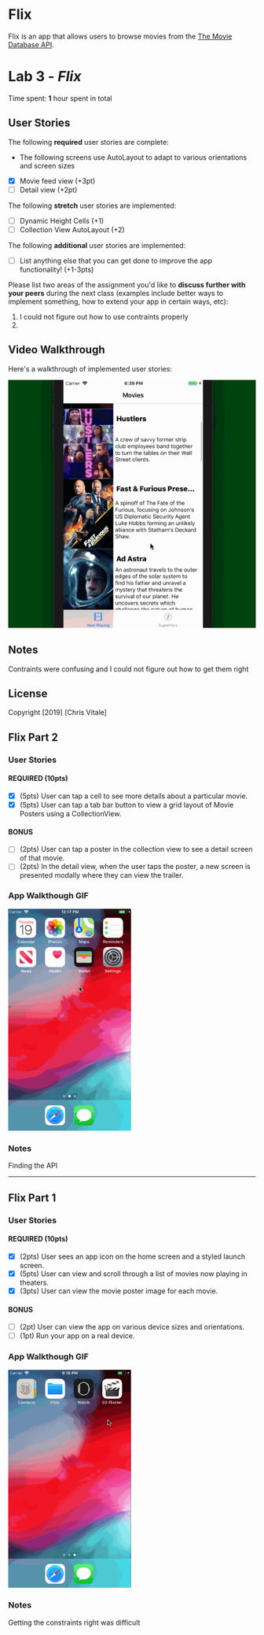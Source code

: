 # Flix

Flix is an app that allows users to browse movies from the [The Movie Database API](http://docs.themoviedb.apiary.io/#).

# Lab 3 - *Flix*

Time spent: **1** hour spent in total

## User Stories

The following **required** user stories are complete:

- The following screens use AutoLayout to adapt to various orientations and screen sizes
- [X] Movie feed view (+3pt)
- [ ] Detail view (+2pt)

The following **stretch** user stories are implemented:

- [ ] Dynamic Height Cells (+1)
- [ ] Collection View AutoLayout (+2)

The following **additional** user stories are implemented:

- [ ] List anything else that you can get done to improve the app functionality! (+1-3pts)

Please list two areas of the assignment you'd like to **discuss further with your peers** during the next class (examples include better ways to implement something, how to extend your app in certain ways, etc):

1. I could not figure out how to use contraints properly
2.

## Video Walkthrough

Here's a walkthrough of implemented user stories:

<img src='FlixThree.gif' title='Video Walkthrough' width='' alt='Video Walkthrough' />


## Notes

Contraints were confusing and I could not figure out how to get them right

## License

Copyright [2019] [Chris Vitale]

## Flix Part 2

### User Stories

#### REQUIRED (10pts)
- [X] (5pts) User can tap a cell to see more details about a particular movie.
- [X] (5pts) User can tap a tab bar button to view a grid layout of Movie Posters using a CollectionView.

#### BONUS
- [ ] (2pts) User can tap a poster in the collection view to see a detail screen of that movie.
- [ ] (2pts) In the detail view, when the user taps the poster, a new screen is presented modally where they can view the trailer.

### App Walkthough GIF

<img src="FlixTwo.gif" width=250><br>

### Notes
Finding the API 

---

## Flix Part 1

### User Stories

#### REQUIRED (10pts)
- [X] (2pts) User sees an app icon on the home screen and a styled launch screen.
- [X] (5pts) User can view and scroll through a list of movies now playing in theaters.
- [X] (3pts) User can view the movie poster image for each movie.

#### BONUS
- [ ] (2pt) User can view the app on various device sizes and orientations.
- [ ] (1pt) Run your app on a real device.

### App Walkthough GIF

<img src="FlixerOne.gif" width=250><br>

### Notes
Getting the constraints right was difficult


